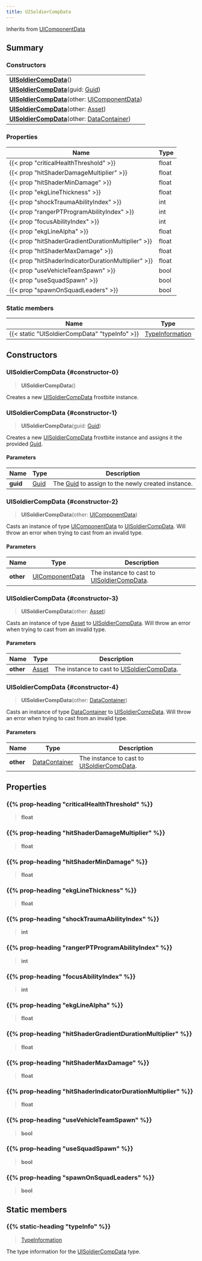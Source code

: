 ```yaml
---
title: UISoldierCompData
---
```


Inherits from 
[UIComponentData](/vext/ref/fb/uicomponentdata)

## Summary
### Constructors
| |
| ----------- |
| **[UISoldierCompData](#constructor-0)**() |
| **[UISoldierCompData](#constructor-1)**(guid: [Guid](/vext/ref/shared/class/guid)) |
| **[UISoldierCompData](#constructor-2)**(other: [UIComponentData](/vext/ref/fb/uicomponentdata)) |
| **[UISoldierCompData](#constructor-3)**(other: [Asset](/vext/ref/fb/asset)) |
| **[UISoldierCompData](#constructor-4)**(other: [DataContainer](/vext/ref/shared/class/datacontainer)) |

### Properties
| Name | Type |
| ---- | ---- |
| {{< prop "criticalHealthThreshold" >}} | float |
| {{< prop "hitShaderDamageMultiplier" >}} | float |
| {{< prop "hitShaderMinDamage" >}} | float |
| {{< prop "ekgLineThickness" >}} | float |
| {{< prop "shockTraumaAbilityIndex" >}} | int |
| {{< prop "rangerPTProgramAbilityIndex" >}} | int |
| {{< prop "focusAbilityIndex" >}} | int |
| {{< prop "ekgLineAlpha" >}} | float |
| {{< prop "hitShaderGradientDurationMultiplier" >}} | float |
| {{< prop "hitShaderMaxDamage" >}} | float |
| {{< prop "hitShaderIndicatorDurationMultiplier" >}} | float |
| {{< prop "useVehicleTeamSpawn" >}} | bool |
| {{< prop "useSquadSpawn" >}} | bool |
| {{< prop "spawnOnSquadLeaders" >}} | bool |

### Static members
| Name | Type |
| ---- | ---- |
| {{< static "UISoldierCompData" "typeInfo" >}} | [TypeInformation](/vext/ref/shared/class/typeinformation) |

## Constructors
### UISoldierCompData {#constructor-0}
> **UISoldierCompData**()

Creates a new [UISoldierCompData](/vext/ref/fb/uisoldiercompdata) frostbite instance.

### UISoldierCompData {#constructor-1}
> **UISoldierCompData**(guid: [Guid](/vext/ref/shared/class/guid))

Creates a new [UISoldierCompData](/vext/ref/fb/uisoldiercompdata) frostbite instance and assigns it the provided [Guid](/vext/ref/shared/class/guid).

#### Parameters
| Name | Type | Description |
| ---- | ---- | ----------- |
| **guid** | [Guid](/vext/ref/shared/class/guid) | The [Guid](/vext/ref/shared/class/guid) to assign to the newly created instance. |

### UISoldierCompData {#constructor-2}
> **UISoldierCompData**(other: [UIComponentData](/vext/ref/fb/uicomponentdata))

Casts an instance of type [UIComponentData](/vext/ref/fb/uicomponentdata) to [UISoldierCompData](/vext/ref/fb/uisoldiercompdata). Will throw an error when trying to cast from an invalid type.

#### Parameters
| Name | Type | Description |
| ---- | ---- | ----------- |
| **other** | [UIComponentData](/vext/ref/fb/uicomponentdata) | The instance to cast to [UISoldierCompData](/vext/ref/fb/uisoldiercompdata). |

### UISoldierCompData {#constructor-3}
> **UISoldierCompData**(other: [Asset](/vext/ref/fb/asset))

Casts an instance of type [Asset](/vext/ref/fb/asset) to [UISoldierCompData](/vext/ref/fb/uisoldiercompdata). Will throw an error when trying to cast from an invalid type.

#### Parameters
| Name | Type | Description |
| ---- | ---- | ----------- |
| **other** | [Asset](/vext/ref/fb/asset) | The instance to cast to [UISoldierCompData](/vext/ref/fb/uisoldiercompdata). |

### UISoldierCompData {#constructor-4}
> **UISoldierCompData**(other: [DataContainer](/vext/ref/shared/class/datacontainer))

Casts an instance of type [DataContainer](/vext/ref/shared/class/datacontainer) to [UISoldierCompData](/vext/ref/fb/uisoldiercompdata). Will throw an error when trying to cast from an invalid type.

#### Parameters
| Name | Type | Description |
| ---- | ---- | ----------- |
| **other** | [DataContainer](/vext/ref/shared/class/datacontainer) | The instance to cast to [UISoldierCompData](/vext/ref/fb/uisoldiercompdata). |

## Properties
### {{% prop-heading "criticalHealthThreshold" %}}
> **float**

### {{% prop-heading "hitShaderDamageMultiplier" %}}
> **float**

### {{% prop-heading "hitShaderMinDamage" %}}
> **float**

### {{% prop-heading "ekgLineThickness" %}}
> **float**

### {{% prop-heading "shockTraumaAbilityIndex" %}}
> **int**

### {{% prop-heading "rangerPTProgramAbilityIndex" %}}
> **int**

### {{% prop-heading "focusAbilityIndex" %}}
> **int**

### {{% prop-heading "ekgLineAlpha" %}}
> **float**

### {{% prop-heading "hitShaderGradientDurationMultiplier" %}}
> **float**

### {{% prop-heading "hitShaderMaxDamage" %}}
> **float**

### {{% prop-heading "hitShaderIndicatorDurationMultiplier" %}}
> **float**

### {{% prop-heading "useVehicleTeamSpawn" %}}
> **bool**

### {{% prop-heading "useSquadSpawn" %}}
> **bool**

### {{% prop-heading "spawnOnSquadLeaders" %}}
> **bool**

## Static members
### {{% static-heading "typeInfo" %}}
> [TypeInformation](/vext/ref/shared/class/typeinformation)

The type information for the [UISoldierCompData](/vext/ref/fb/uisoldiercompdata) type.

